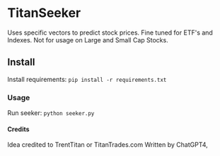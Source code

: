 # TitanSeeker
Uses specific vectors to predict stock prices. Fine tuned for ETF's and Indexes. Not for usage on Large and Small Cap Stocks.
## Install
Install requirements: ```pip install -r requirements.txt```
### Usage
Run seeker: ```python seeker.py```
#### Credits
Idea credited to TrentTitan or TitanTrades.com
Written by ChatGPT4, 